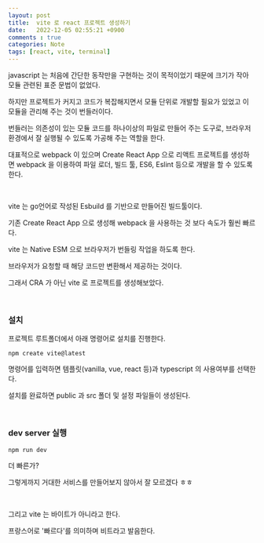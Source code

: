 ```yaml
---
layout: post
title:  vite 로 react 프로젝트 생성하기
date:   2022-12-05 02:55:21 +0900
comments : true
categories: Note
tags: [react, vite, terminal]
---
```


javascript 는 처음에 간단한 동작만을 구현하는 것이 목적이었기 때문에 크기가 작아 모듈 관련된 표준 문법이 없었다.

하지만 프로젝트가 커지고 코드가 복잡해지면서 모듈 단위로 개발할 필요가 있었고 이 모듈을 관리해 주는 것이 번들러이다.

번들러는 의존성이 있는 모듈 코드를 하나이상의 파일로 만들어 주는 도구로, 브라우저 환경에서 잘 실행될 수 있도록 가공해 주는 역할을 한다.

대표적으로 webpack 이 있으며 Create React App 으로 리액트 프로젝트를 생성하면 webpack 을 이용하여 파일 로더, 빌드 툴, ES6, Eslint 등으로 개발을 할 수 있도록 한다. 

<br>

vite 는 go언어로 작성된 Esbuild 를 기반으로 만들어진 빌드툴이다.

기존 Create React App 으로 생성해 webpack 을 사용하는 것 보다 속도가 훨씬 빠르다.

vite 는 Native ESM 으로 브라우저가 번들링 작업을 하도록 한다.

브라우저가 요청할 때 해당 코드만 변환해서 제공하는 것이다.

그래서 CRA 가 아닌 vite 로 프로젝트를 생성해보았다.

<br>

### 설치

프로젝트 루트폴더에서 아래 명령어로 설치를 진행한다.

```terminal
npm create vite@latest
```

명령어를 입력하면 템플릿(vanilla, vue, react 등)과 typescript 의 사용여부를 선택한다.

설치를 완료하면 public 과 src 폴더 및 설정 파일들이 생성된다.

<br>

### dev server 실행

```terminal
npm run dev
```

더 빠른가?

그렇게까지 거대한 서비스를 만들어보지 않아서 잘 모르겠다 ㅎㅎ

<br>

그리고 vite 는 바이트가 아니라고 한다.

프랑스어로 '빠르다'를 의미하며 비트라고 발음한다.

<br>
